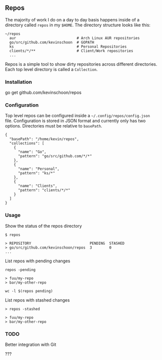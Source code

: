 ## Repos

The majority of work I do on a day to day basis happens inside of a directory called `repos` in my `$HOME`.
The directory structure looks like this:

    ~/repos
      aur                            # Arch Linux AUR repositories
      go/src/github.com/kevinschoon  # GOPATH
      ks                             # Personal Repositories
      clients/*/**                   # Client/Work repositories
      ...


Repos is a simple tool to show dirty repositories across different directories.
Each top level directory is called a `Collection`.


### Installation

  go get github.com/kevinschoon/repos


### Configuration

  Top level repos can be configured inside a `~/.config/repos/config.json` file. Configuration is stored
  in JSON format and currently only has two options. Directories must be relative to `basePath`.

    {
      "basePath": "/home/kevin/repos",
      "collections": [
        {
          "name": "Go",
          "pattern": "go/src/github.com/*/*"
        },
        {
          "name": "Personal",
          "pattern": "ks/*"
        },
        {
          "name": "Clients",
          "pattern": "clients/*/*"
        }
      ]
    }

### Usage

Show the status of the repos directory

    $ repos

    > REPOSITORY                           PENDING  STASHED
    > go/src/github.com/kevinschoon/repos  3        0
    ...

List repos with pending changes

    repos -pending

    > fuu/my-repo
    > bar/my-other-repo

    wc -l $(repos pending)


List repos with stashed changes

    > repos -stashed

    > fuu/my-repo
    > bar/my-other-repo


### TODO

Better integration with Git

???

